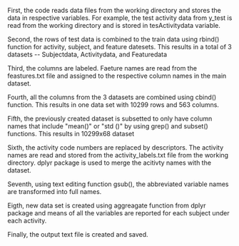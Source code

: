 
First, the code reads data files from the working directory and stores the data in respective variables. For example, the test activity data from y_test is read from the working directory and is stored in tesActivitydata variable.

Second, the rows of test data is combined to the train data using rbind() function for activity, subject, and feature datesets. This results in a total of 3 datasets -- Subjectdata, Activitydata, and Featuredata

Third, the columns are labeled. Faeture names are read from the feastures.txt file and assigned to the respective column names in the main dataset. 

Fourth, all the columns from the 3 datasets are combined using cbind() function. This results in one data set with 10299 rows and 563 columns.

Fifth, the previously created dataset is subsetted to only have column names that include "mean()" or "std ()" by using grep() and subset() functions. This results in 10299x68 dataset

Sixth, the activity code numbers are replaced by descriptors. The activity names are read and stored from the activity_labels.txt file from the working directory. dplyr package is used to merge the acitivty names with the dataset.

Seventh, using text editing function gsub(), the abbreviated variable names are transformed into full names. 

Eigth, new data set is created using aggreagate function from dplyr package and means of all the variables are reported for each subject under each activity.

Finally, the output text file is created and saved. 
